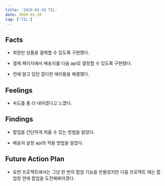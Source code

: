```yaml
---
title: '2020-02-20 TIL'
date: 2020-02-20
tag: ['TIL']
---
```


## Facts

- 회원만 상품을 결제할 수 있도록 구현했다.

- 결제 페이지에서 배송지를 다음 api로 결정할 수 있도록 구현했다.

- 전에 알고 있던 잡다한 에러들을 해결했다.

## Feelings

- 속도를 좀 더 내야겠다고 느꼈다.

## Findings

- 팝업을 간단하게 띄울 수 있는 방법을 알았다.

- 배송지 설정 api의 적용 방법을 알았다.

## Future Action Plan

- 요번 프로젝트에서는 그냥 한 번의 팝업 기능을 만들었지만 다음 프로젝트 때는 팝업창 안에 팝업을 도전해봐야겠다.

